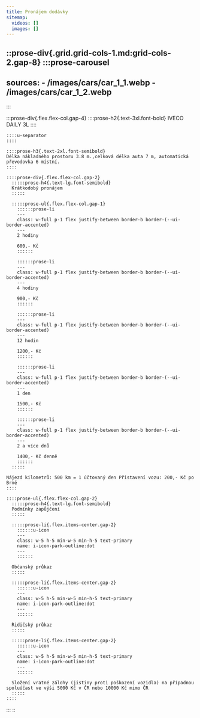 ```yaml
---
title: Pronájem dodávky
sitemap:
  videos: []
  images: []
---
```


::prose-div{.grid.grid-cols-1.md:grid-cols-2.gap-8}
  :::prose-carousel
  ---
  sources:
    - /images/cars/car_1_1.webp
    - /images/cars/car_1_2.webp
  ---
  :::

  :::prose-div{.flex.flex-col.gap-4}
    ::::prose-h2{.text-3xl.font-bold}
    IVECO DAILY 3L
    ::::
  
    ::::u-separator
    ::::
  
    ::::prose-h3{.text-2xl.font-semibold}
    Délka nákladného prostoru 3.8 m.,celková délka auta 7 m, automatická převodovka 6 místní.
    ::::
  
    ::::prose-div{.flex.flex-col.gap-2}
      :::::prose-h4{.text-lg.font-semibold}
      Krátkodobý pronájem
      :::::
    
      :::::prose-ul{.flex.flex-col.gap-1}
        ::::::prose-li
        ---
        class: w-full p-1 flex justify-between border-b border-(--ui-border-accented)
        ---
        2 hodiny
        
        600,- Kč
        ::::::
      
        ::::::prose-li
        ---
        class: w-full p-1 flex justify-between border-b border-(--ui-border-accented)
        ---
        4 hodiny
        
        900,- Kč
        ::::::
      
        ::::::prose-li
        ---
        class: w-full p-1 flex justify-between border-b border-(--ui-border-accented)
        ---
        12 hodin
        
        1200,- Kč
        ::::::
      
        ::::::prose-li
        ---
        class: w-full p-1 flex justify-between border-b border-(--ui-border-accented)
        ---
        1 den
        
        1500,- Kč
        ::::::
      
        ::::::prose-li
        ---
        class: w-full p-1 flex justify-between border-b border-(--ui-border-accented)
        ---
        2 a více dnů
        
        1400,- Kč denně
        ::::::
      :::::
    
    Nájezd kilometrů: 500 km = 1 účtovaný den Přistavení vozu: 200,- Kč po Brně
    ::::
  
    ::::prose-ul{.flex.flex-col.gap-2}
      :::::prose-h4{.text-lg.font-semibold}
      Podmínky zapůjčení
      :::::
    
      :::::prose-li{.flex.items-center.gap-2}
        ::::::u-icon
        ---
        class: w-5 h-5 min-w-5 min-h-5 text-primary
        name: i-icon-park-outline:dot
        ---
        ::::::
      
      Občanský průkaz
      :::::
    
      :::::prose-li{.flex.items-center.gap-2}
        ::::::u-icon
        ---
        class: w-5 h-5 min-w-5 min-h-5 text-primary
        name: i-icon-park-outline:dot
        ---
        ::::::
      
      Řidičský průkaz
      :::::
    
      :::::prose-li{.flex.items-center.gap-2}
        ::::::u-icon
        ---
        class: w-5 h-5 min-w-5 min-h-5 text-primary
        name: i-icon-park-outline:dot
        ---
        ::::::
      
      Složení vratné zálohy (jistiny proti poškození vozidla) na případnou spoluúčast ve výši 5000 Kč v ČR nebo 10000 Kč mimo ČR
      :::::
    ::::
  :::
::

